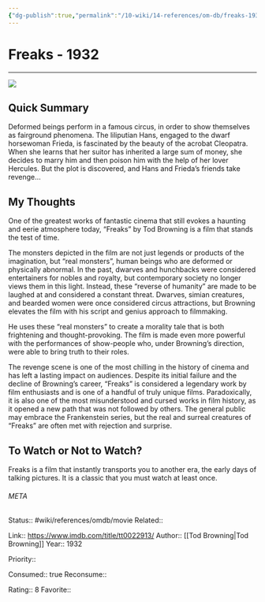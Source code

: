 ```yaml
---
{"dg-publish":true,"permalink":"/10-wiki/14-references/om-db/freaks-1932/","title":"Freaks","tags":["mediaDB/tv/movie"]}
---
```



# Freaks - 1932
---
![](https://m.media-amazon.com/images/M/MV5BMjMyYjgyOTQtZDVlZS00NTQ0LWJiNDItNGRlZmM3Yzc0N2Y0XkEyXkFqcGdeQXVyNTA4NzY1MzY@._V1_SX300.jpg)


## Quick Summary

Deformed beings perform in a famous circus, in order to show themselves as fairground phenomena. The liliputian Hans, engaged to the dwarf horsewoman Frieda, is fascinated by the beauty of the acrobat Cleopatra. When she learns that her suitor has inherited a large sum of money, she decides to marry him and then poison him with the help of her lover Hercules. But the plot is discovered, and Hans and Frieda’s friends take revenge…

## My Thoughts

One of the greatest works of fantastic cinema that still evokes a haunting and eerie atmosphere today, “Freaks” by Tod Browning is a film that stands the test of time.

The monsters depicted in the film are not just legends or products of the imagination, but “real monsters”, human beings who are deformed or physically abnormal. In the past, dwarves and hunchbacks were considered entertainers for nobles and royalty, but contemporary society no longer views them in this light. Instead, these “reverse of humanity” are made to be laughed at and considered a constant threat. Dwarves, simian creatures, and bearded women were once considered circus attractions, but Browning elevates the film with his script and genius approach to filmmaking.

He uses these “real monsters” to create a morality tale that is both frightening and thought-provoking. The film is made even more powerful with the performances of show-people who, under Browning’s direction, were able to bring truth to their roles.

The revenge scene is one of the most chilling in the history of cinema and has left a lasting impact on audiences. Despite its initial failure and the decline of Browning’s career, “Freaks” is considered a legendary work by film enthusiasts and is one of a handful of truly unique films. Paradoxically, it is also one of the most misunderstood and cursed works in film history, as it opened a new path that was not followed by others. The general public may embrace the Frankenstein series, but the real and surreal creatures of “Freaks” are often met with rejection and surprise.

## To Watch or Not to Watch?

Freaks is a film that instantly transports you to another era, the early days of talking pictures. It is a classic that you must watch at least once.




###### META
Status:: #wiki/references/omdb/movie
Related:: 

Link:: https://www.imdb.com/title/tt0022913/
Author:: [[Tod Browning\|Tod Browning]]
Year:: 1932

Priority:: 

Consumed:: true
Reconsume:: 

Rating:: 8
Favorite:: 
